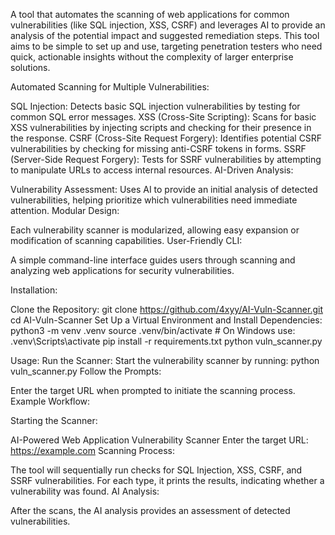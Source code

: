 A tool that automates the scanning of web applications for common vulnerabilities (like SQL injection, XSS, CSRF) and leverages AI to provide an analysis of the potential impact and suggested remediation steps. This tool aims to be simple to set up and use, targeting penetration testers who need quick, actionable insights without the complexity of larger enterprise solutions.

Automated Scanning for Multiple Vulnerabilities:

SQL Injection: Detects basic SQL injection vulnerabilities by testing for common SQL error messages.
XSS (Cross-Site Scripting): Scans for basic XSS vulnerabilities by injecting scripts and checking for their presence in the response.
CSRF (Cross-Site Request Forgery): Identifies potential CSRF vulnerabilities by checking for missing anti-CSRF tokens in forms.
SSRF (Server-Side Request Forgery): Tests for SSRF vulnerabilities by attempting to manipulate URLs to access internal resources.
AI-Driven Analysis:

Vulnerability Assessment: Uses AI to provide an initial analysis of detected vulnerabilities, helping prioritize which vulnerabilities need immediate attention.
Modular Design:

Each vulnerability scanner is modularized, allowing easy expansion or modification of scanning capabilities.
User-Friendly CLI:

A simple command-line interface guides users through scanning and analyzing web applications for security vulnerabilities.

Installation:

Clone the Repository:
git clone https://github.com/4xyy/AI-Vuln-Scanner.git
cd AI-Vuln-Scanner
Set Up a Virtual Environment and Install Dependencies:
python3 -m venv .venv
source .venv/bin/activate  # On Windows use: .venv\Scripts\activate
pip install -r requirements.txt
python vuln_scanner.py

Usage:
Run the Scanner: Start the vulnerability scanner by running:
python vuln_scanner.py
Follow the Prompts:

Enter the target URL when prompted to initiate the scanning process.
Example Workflow:

Starting the Scanner:

AI-Powered Web Application Vulnerability Scanner
Enter the target URL: https://example.com
Scanning Process:

The tool will sequentially run checks for SQL Injection, XSS, CSRF, and SSRF vulnerabilities.
For each type, it prints the results, indicating whether a vulnerability was found.
AI Analysis:

After the scans, the AI analysis provides an assessment of detected vulnerabilities.
